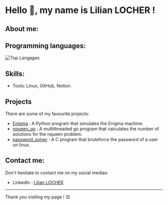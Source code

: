 # Hello 👋, my name is Lilian LOCHER !

## About me:

## Programming languages:

![Top Langages](https://github-readme-stats.vercel.app/api/top-langs/?username=Liloche19&layout=compact)

## Skills:

- Tools: Linux, GitHub, Notion.

## Projects

There are some of my favourite projects:

- [Enigma](https://github.com/Liloche19/enigma.git) : A Python program that simulates the Enigma machine.
- [nqueen_go](https://github.com/Liloche19/nqueen_go.git) : A multithreaded go program that calculates the number of solutions for the nqueen problem.
- [password_solver](https://github.com/Liloche19/password_solver.git) : A C program that bruteforce the password of a user on linux.

## Contact me:

Don't hesitate to contact me on my social medias:

- LinkedIn : [Lilian LOCHER](https://www.linkedin.com/in/lilian-locher/)

---

Thank you visiting my page ! 😊
